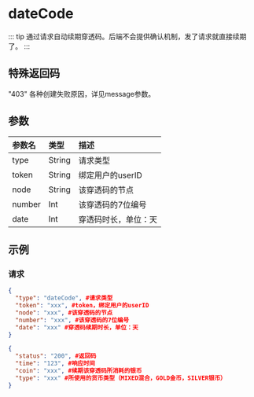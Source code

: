 # dateCode

::: tip
通过请求自动续期穿透码。后端不会提供确认机制，发了请求就直接续期了。 
:::

## 特殊返回码
"403" 各种创建失败原因，详见message参数。

## 参数
| 参数名 |类型|描述|
|:--- |:--- |:--- |
| type | String |请求类型|
| token | String |绑定用户的userID|
| node | String |该穿透码的节点|
| number | Int |该穿透码的7位编号|
| date | Int |穿透码时长，单位：天|

## 示例

### 请求
``` json
{
  "type": "dateCode", #请求类型
  "token": "xxx", #token，绑定用户的userID
  "node": "xxx", #该穿透码的节点
  "number": "xxx", #该穿透码的7位编号
  "date": "xxx" #穿透码续期时长，单位：天
}
````

```` json
{
  "status": "200", #返回码
  "time": "123", #响应时间
  "coin": "xxx", #续期该穿透码所消耗的银币
  "type": "xxx" #所使用的货币类型（MIXED混合，GOLD金币，SILVER银币）
}
````